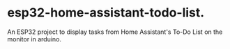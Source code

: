 # esp32-home-assistant-todo-list.
An ESP32 project to display tasks from Home Assistant's To-Do List on the monitor in arduino.
